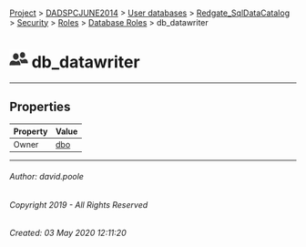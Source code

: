 #### 

[Project](../../../../../../readme.md) > [DADSPCJUNE2014](../../../../../readme.md) > [User databases](../../../../readme.md) > [Redgate_SqlDataCatalog](../../../readme.md) > [Security](../../readme.md) > [Roles](../readme.md) > [Database Roles](Database_Roles.md) > db_datawriter

# ![Database Roles](../../../../../../Images/Role_Database32.png) db_datawriter

---

## <a name="#properties"></a>Properties

| Property | Value |
|---|---|
| Owner | [dbo](../../Users/dbo.md) |


---

###### Author:  david.poole

###### Copyright 2019 - All Rights Reserved

###### Created: 03 May 2020 12:11:20

